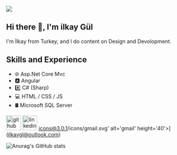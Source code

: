 ![](https://media-exp1.licdn.com/dms/image/C4D16AQFtfFicQhpnWw/profile-displaybackgroundimage-shrink_350_1400/0/1616528347824?e=1623283200&v=beta&t=TVx4wXv2nr4FK5-jNgSX5MCiYuzPwY9BVQD66MRMRmc)

## Hi there 👋, I'm ilkay Gül
I'm İlkay from Turkey, and I do content on Design and Devolopment. 

## Skills and Experience
* 🌐 Asp.Net Core Mvc
* 🅰 Angular
* #️⃣ C# (Sharp)
* 💻 HTML / CSS / JS 
* 🛢 Microsoft SQL Server

[<img src='https://cdn.jsdelivr.net/npm/simple-icons@3.0.1/icons/github.svg' alt='github' height='40'>](https://github.com/ilkayGl)  [<img src='https://cdn.jsdelivr.net/npm/simple-icons@3.0.1/icons/linkedin.svg' alt='linkedin' height='40'>](https://www.linkedin.com/in/ilkay-gül/) 
icons@3.0.1/icons/gmail.svg' alt='gmail' height='40'>](ilkaygl@outlook.com)  






![Anurag's GitHub stats](https://github-readme-stats.vercel.app/api?username=ilkayGl&show_icons=true&theme=radical)
